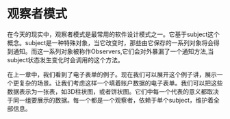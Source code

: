 # 观察者模式

在今天的现实中，观察者模式是最常用的软件设计模式之一。它基于subject这个概念。subject是一种特殊对象，当它改变时，那些由它保存的一系列对象将会得到通知。而这一系列对象被称作Observers,它们会对外暴漏了一个通知方法,当subject状态发生变化时会调用的这个方法。

在上一章中，我们看到了电子表单的例子。现在我们可以展开这个例子讲，展示一个更复杂的场景。让我们考虑这样一个填着账户数据的电子表单。我们可以把这些数据表示为一张表，如3D柱状图，或者饼状图。它们中每一个代表的意义都取决于同一组要展示的数据。每一个都是一个观察者，依赖于单个subject，维护着全部信息。


